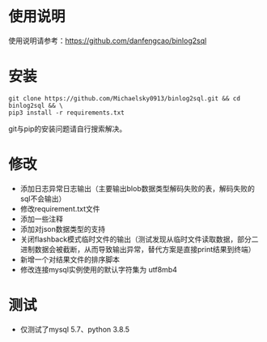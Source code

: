 使用说明
==============
使用说明请参考：https://github.com/danfengcao/binlog2sql

安装
==============
```
git clone https://github.com/Michaelsky0913/binlog2sql.git && cd binlog2sql && \
pip3 install -r requirements.txt
```
git与pip的安装问题请自行搜索解决。

修改
==============
* 添加日志异常日志输出（主要输出blob数据类型解码失败的表，解码失败的sql不会输出）
* 修改requirement.txt文件
* 添加一些注释
* 添加对json数据类型的支持
* 关闭flashback模式临时文件的输出（测试发现从临时文件读取数据，部分二进制数据会被截断，从而导致输出异常，替代方案是直接print结果到终端）
* 新增一个对结果文件的排序脚本
* 修改连接mysql实例使用的默认字符集为 utf8mb4

测试
==============
* 仅测试了mysql 5.7、python 3.8.5
